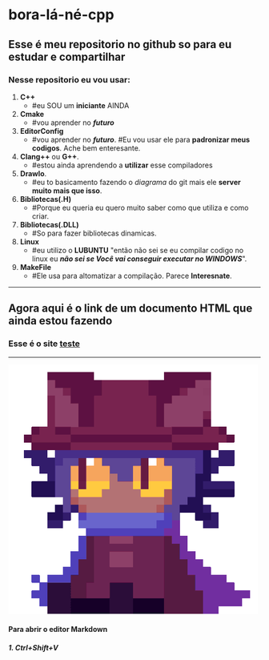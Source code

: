 # bora-lá-né-cpp
## Esse é meu repositorio no github so para eu estudar e compartilhar
### Nesse repositorio eu vou usar:
1. **C++**
    - \#eu SOU um **iniciante** AINDA
2. **Cmake**
    - \#vou aprender no ***futuro***
3. **EditorConfig**
    - \#vou aprender no ***futuro***. \#Eu vou usar ele para **padronizar meus codigos**. Ache bem enteresante.
4. **Clang++** ou **G++**.
    - \#estou ainda aprendendo a **utilizar** esse compiladores
5. **DrawIo**.
    - \#eu to basicamento fazendo o *diagrama* do git mais ele **server muito mais que isso**.
6. **Bibliotecas(.H)**
    - \#Porque eu queria eu quero muito saber como que utiliza e como criar.
7. **Bibliotecas(.DLL)**
    - \#So para fazer bibliotecas dinamicas.
8. **Linux**
    - \#eu utilizo o **LUBUNTU** "então não sei se eu compilar codigo no      linux eu ***não sei se Você vai conseguir executar no WINDOWS***".
9. **MakeFile**
    - \#Ele usa para altomatizar a compilação. Parece **Interesnate**.
---
## Agora aqui é o link de um documento HTML **que ainda estou fazendo**
### Esse é o site [teste](html/site-de-test/index.html)
---
![Imagens](niko.gif)
#### Para abrir o editor Markdown
##### 1. **Ctrl+Shift+V**